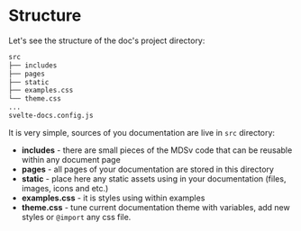 # Structure

Let's see the structure of the doc's project directory:

```bash
src
├── includes
├── pages
├── static
├── examples.css   
└── theme.css   
...
svelte-docs.config.js
```

It is very simple, sources of you documentation are live in `src` directory:

* **includes** - there are small pieces of the MDSv code that can be reusable within any document page
* **pages** - all pages of your documentation are stored in this directory
* **static** - place here any static assets using in your documentation (files, images, icons and etc.)
* **examples.css** - it is styles using within examples
* **theme.css** - tune current documentation theme with variables, add new styles or `@import` any css file.